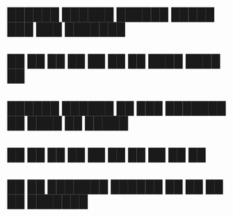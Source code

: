 #  ██████  ██████           ██████   █████  ███    ███ ███████ 
#  ██   ██ ██   ██         ██       ██   ██ ████  ████ ██      
#  ██████  ██████          ██   ███ ███████ ██ ████ ██ █████   
#  ██      ██              ██    ██ ██   ██ ██  ██  ██ ██      
#  ██      ██      ███████  ██████  ██   ██ ██      ██ ███████
